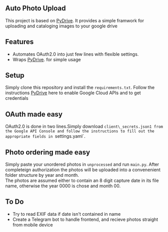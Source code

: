 Auto Photo Upload
-------

This project is based on [PyDrive](https://github.com/googleworkspace/PyDrive).
It provides a simple framwork for uploading and cataloging images to your google drive

Features
-------------------

-  Automates OAuth2.0 into just few lines with flexible settings.
-  Wraps [PyDrive](https://github.com/googleworkspace/PyDrive). for simple usage

Setup
--------------

Simply clone this repository and install the `requirements.txt`. Follow the instructions [PyDrive](https://github.com/googleworkspace/PyDrive) here to enable Google Cloud APIs and to get credentials

OAuth made easy
---------------

OAuth2.0 is done in two lines.Simply download `client\_secrets.json1 from the Google API Console and follow the instructions to fill out the appropriate fields in `settings.yaml`.

Photo ordering made easy
---------------
Simply paste your unordered photos in `unprocessed` and run `main.py`.  After completeign authorization the photos will be uploaded into a convenenient folder structure by year and month.  
The photos are assumed either to contain an 8 digit capture date in its file name, otherwise the year 0000 is chose and month 00.

To Do
-----
- Try to read EXIF data if date isn't contained in name
- Create a Telegram bot to handle frontend, and recieve photos straight from mobile device
